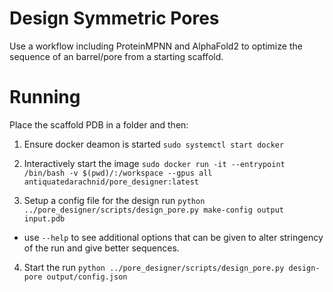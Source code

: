 # Design Symmetric Pores
Use a workflow including ProteinMPNN and AlphaFold2 to optimize the sequence of an barrel/pore from a starting scaffold.

# Running
Place the scaffold PDB in a folder and then:

1. Ensure docker deamon is started `sudo systemctl start docker`

2. Interactively start the image `sudo docker run -it --entrypoint /bin/bash -v $(pwd)/:/workspace --gpus all antiquatedarachnid/pore_designer:latest`

3. Setup a config file for the design run `python ../pore_designer/scripts/design_pore.py make-config output input.pdb`
- use `--help` to see additional options that can be given to alter stringency of the run and give better sequences.

4. Start the run `python ../pore_designer/scripts/design_pore.py design-pore output/config.json`
